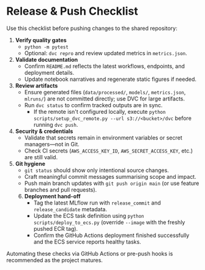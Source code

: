 # Release & Push Checklist

Use this checklist before pushing changes to the shared repository:

1. **Verify quality gates**
   - `python -m pytest`
   - Optional: `dvc repro` and review updated metrics in `metrics.json`.
2. **Validate documentation**
   - Confirm `README.md` reflects the latest workflows, endpoints, and deployment details.
   - Update notebook narratives and regenerate static figures if needed.
3. **Review artifacts**
   - Ensure generated files (`data/processed/`, `models/`, `metrics.json`, `mlruns/`) are not committed directly; use DVC for large artifacts.
   - Run `dvc status` to confirm tracked outputs are in sync.
      - If the remote isn't configured locally, execute `python scripts/setup_dvc_remote.py --url s3://<bucket>/dvc` before running `dvc push`.
4. **Security & credentials**
   - Validate that secrets remain in environment variables or secret managers—not in Git.
   - Check CI secrets (`AWS_ACCESS_KEY_ID`, `AWS_SECRET_ACCESS_KEY`, etc.) are still valid.
5. **Git hygiene**
   - `git status` should show only intentional source changes.
   - Craft meaningful commit messages summarising scope and impact.
   - Push main branch updates with `git push origin main` (or use feature branches and pull requests).
   6. **Deployment hand-off**
      - Tag the latest MLflow run with `release_commit` and `release_candidate` metadata.
      - Update the ECS task definition using `python scripts/deploy_to_ecs.py` (override `--image` with the freshly pushed ECR tag).
      - Confirm the GitHub Actions deployment finished successfully and the ECS service reports healthy tasks.

Automating these checks via GitHub Actions or pre-push hooks is recommended as the project matures.
